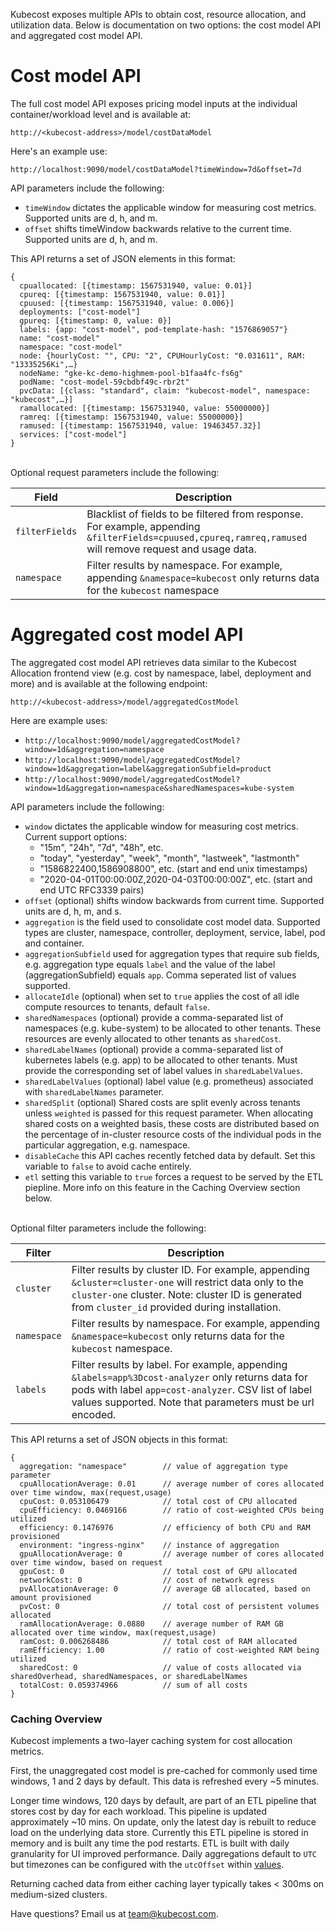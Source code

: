 Kubecost exposes multiple APIs to obtain cost, resource allocation, and utilization data. Below is documentation on two options: the cost model API and aggregated cost model API.

# Cost model API

The full cost model API exposes pricing model inputs at the individual container/workload level and is available at:

`http://<kubecost-address>/model/costDataModel`

Here's an example use:

`http://localhost:9090/model/costDataModel?timeWindow=7d&offset=7d`

API parameters include the following:

* `timeWindow` dictates the applicable window for measuring cost metrics. Supported units are d, h, and m.  
* `offset` shifts timeWindow backwards relative to the current time. Supported units are d, h, and m.

This API returns a set of JSON elements in this format:

```
{
  cpuallocated: [{timestamp: 1567531940, value: 0.01}]
  cpureq: [{timestamp: 1567531940, value: 0.01}]
  cpuused: [{timestamp: 1567531940, value: 0.006}]
  deployments: ["cost-model"]
  gpureq: [{timestamp: 0, value: 0}]
  labels: {app: "cost-model", pod-template-hash: "1576869057"}
  name: "cost-model"
  namespace: "cost-model"
  node: {hourlyCost: "", CPU: "2", CPUHourlyCost: "0.031611", RAM: "13335256Ki",…}
  nodeName: "gke-kc-demo-highmem-pool-b1faa4fc-fs6g"
  podName: "cost-model-59cbdbf49c-rbr2t"
  pvcData: [{class: "standard", claim: "kubecost-model", namespace: "kubecost",…}]
  ramallocated: [{timestamp: 1567531940, value: 55000000}]
  ramreq: [{timestamp: 1567531940, value: 55000000}]
  ramused: [{timestamp: 1567531940, value: 19463457.32}]
  services: ["cost-model"]
}
```
<a name="optional-params"></a>  
Optional request parameters include the following:  

Field | Description
--------- | -----------
`filterFields` | Blacklist of fields to be filtered from response. For example, appending `&filterFields=cpuused,cpureq,ramreq,ramused` will remove request and usage data.
`namespace` | Filter results by namespace. For example, appending `&namespace=kubecost` only returns data for the `kubecost` namespace


# Aggregated cost model API

The aggregated cost model API retrieves data similar to the Kubecost Allocation frontend view (e.g. cost by namespace, label, deployment and more) and is available at the following endpoint:

`http://<kubecost-address>/model/aggregatedCostModel`

Here are example uses:

* `http://localhost:9090/model/aggregatedCostModel?window=1d&aggregation=namespace`  
* `http://localhost:9090/model/aggregatedCostModel?window=1d&aggregation=label&aggregationSubfield=product`  
* `http://localhost:9090/model/aggregatedCostModel?window=1d&aggregation=namespace&sharedNamespaces=kube-system`

API parameters include the following:

* `window` dictates the applicable window for measuring cost metrics. Current support options:
    - "15m", "24h", "7d", "48h", etc.
    - "today", "yesterday", "week", "month", "lastweek", "lastmonth"
    - "1586822400,1586908800", etc. (start and end unix timestamps)
    - "2020-04-01T00:00:00Z,2020-04-03T00:00:00Z", etc. (start and end UTC RFC3339 pairs)
* `offset` (optional) shifts window backwards from current time. Supported units are d, h, m, and s.  
* `aggregation` is the field used to consolidate cost model data. Supported types are cluster, namespace, controller, deployment, service, label, pod and container.  
* `aggregationSubfield` used for aggregation types that require sub fields, e.g. aggregation type equals `label` and the value of the label (aggregationSubfield) equals `app`. Comma seperated list of values supported.
* `allocateIdle` (optional) when set to `true` applies the cost of all idle compute resources to tenants, default `false`.  
* `sharedNamespaces` (optional) provide a comma-separated list of namespaces (e.g. kube-system) to be allocated to other tenants. These resources are evenly allocated to other tenants as `sharedCost`.  
* `sharedLabelNames` (optional) provide a comma-separated list of kubernetes labels (e.g. app) to be allocated to other tenants. Must provide the corresponding set of label values in `sharedLabelValues`.  
* `sharedLabelValues` (optional) label value (e.g. prometheus) associated with `sharedLabelNames` parameter.  
* `sharedSplit` (optional) Shared costs are split evenly across tenants unless `weighted` is passed for this request parameter. When allocating shared costs on a weighted basis, these costs are distributed based on the percentage of in-cluster resource costs of the individual pods in the particular aggregation, e.g. namespace.  
* `disableCache` this API caches recently fetched data by default. Set this variable to `false` to avoid cache entirely.
* `etl` setting this variable to `true` forces a request to be served by the ETL piepline. More info on this feature in the Caching Overview section below. 

<a name="filter-params"></a>  
Optional filter parameters include the following:   

Filter | Description
--------- | -----------
`cluster` | Filter results by cluster ID. For example, appending `&cluster=cluster-one` will restrict data only to the `cluster-one` cluster. Note: cluster ID is generated from `cluster_id` provided during installation.
`namespace` | Filter results by namespace. For example, appending `&namespace=kubecost` only returns data for the `kubecost` namespace.
`labels` | Filter results by label. For example, appending `&labels=app%3Dcost-analyzer` only returns data for pods with label `app=cost-analyzer`. CSV list of label values supported. Note that parameters must be url encoded.

This API returns a set of JSON objects in this format:

```
{
  aggregation: "namespace"        // value of aggregation type parameter
  cpuAllocationAverage: 0.01      // average number of cores allocated over time window, max(request,usage)
  cpuCost: 0.053106479            // total cost of CPU allocated
  cpuEfficiency: 0.0469166        // ratio of cost-weighted CPUs being utilized
  efficiency: 0.1476976           // efficiency of both CPU and RAM provisioned
  environment: "ingress-nginx"    // instance of aggregation 
  gpuAllocationAverage: 0         // average number of cores allocated over time window, based on request
  gpuCost: 0                      // total cost of GPU allocated
  networkCost: 0                  // cost of network egress
  pvAllocationAverage: 0          // average GB allocated, based on amount provisioned
  pvCost: 0                       // total cost of persistent volumes allocated
  ramAllocationAverage: 0.0880    // average number of RAM GB allocated over time window, max(request,usage)
  ramCost: 0.006268486            // total cost of RAM allocated
  ramEfficiency: 1.00             // ratio of cost-weighted RAM being utilized
  sharedCost: 0                   // value of costs allocated via sharedOverhead, sharedNamespaces, or sharedLabelNames
  totalCost: 0.059374966          // sum of all costs
}
```

### Caching Overview

Kubecost implements a two-layer caching system for cost allocation metrics. 

First, the unaggregated cost model is pre-cached for commonly used time windows, 1 and 2 days by default. This data is refreshed every ~5 minutes. 

Longer time windows, 120 days by default, are part of an ETL pipeline that stores cost by day for each workload. This pipeline is updated approximately ~10 mins. On update, only the latest day is rebuilt to reduce load on the underlying data store. Currently this ETL pipeline is stored in memory and is built any time the pod restarts. ETL is built with daily granularity for UI improved performance. Daily aggregations default to `UTC` but timezones can be configured with the `utcOffset` within [values](https://github.com/kubecost/cost-analyzer-helm-chart/blob/master/cost-analyzer/values.yaml#L102). 

Returning cached data from either caching layer typically takes < 300ms on medium-sized clusters.

Have questions? Email us at <team@kubecost.com>.
